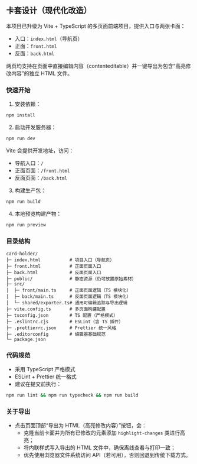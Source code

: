 ## 卡套设计（现代化改造）

本项目已升级为 Vite + TypeScript 的多页面前端项目，提供入口与两张卡面：

- 入口：`index.html`（导航页）
- 正面：`front.html`
- 反面：`back.html`

两页均支持在页面中直接编辑内容（contenteditable）并一键导出为包含“高亮修改内容”的独立 HTML 文件。

### 快速开始

1. 安装依赖：

```bash
npm install
```

2. 启动开发服务器：

```bash
npm run dev
```

Vite 会提供开发地址，访问：

- 导航入口：`/`
- 正面页面：`/front.html`
- 反面页面：`/back.html`

3. 构建生产包：

```bash
npm run build
```

4. 本地预览构建产物：

```bash
npm run preview
```

### 目录结构

```
card-holder/
├─ index.html           # 项目入口（导航页）
├─ front.html           # 正面页面入口
├─ back.html            # 反面页面入口
├─ public/              # 静态资源（仍可放置原始素材）
├─ src/
│  ├─ front/main.ts     # 正面页面逻辑（TS 模块化）
│  ├─ back/main.ts      # 反面页面逻辑（TS 模块化）
│  └─ shared/exporter.ts# 通用可编辑追踪与导出逻辑
├─ vite.config.ts       # 多页面构建配置
├─ tsconfig.json        # TS 配置（严格模式）
├─ .eslintrc.cjs        # ESLint（含 TS 插件）
├─ .prettierrc.json     # Prettier 统一风格
├─ .editorconfig        # 编辑器基础规范
└─ package.json
```

### 代码规范

- 采用 TypeScript 严格模式
- ESLint + Prettier 统一格式
- 建议在提交前执行：

```bash
npm run lint && npm run typecheck && npm run build
```

### 关于导出

- 点击页面顶部“导出为 HTML（高亮修改内容）”按钮，会：
  - 克隆当前卡面并为所有已修改的元素添加 `highlight-changes` 类进行高亮；
  - 将内联样式写入导出的 HTML 文件中，确保离线查看与打印一致；
  - 优先使用浏览器文件系统访问 API（若可用），否则回退到传统下载方式。


